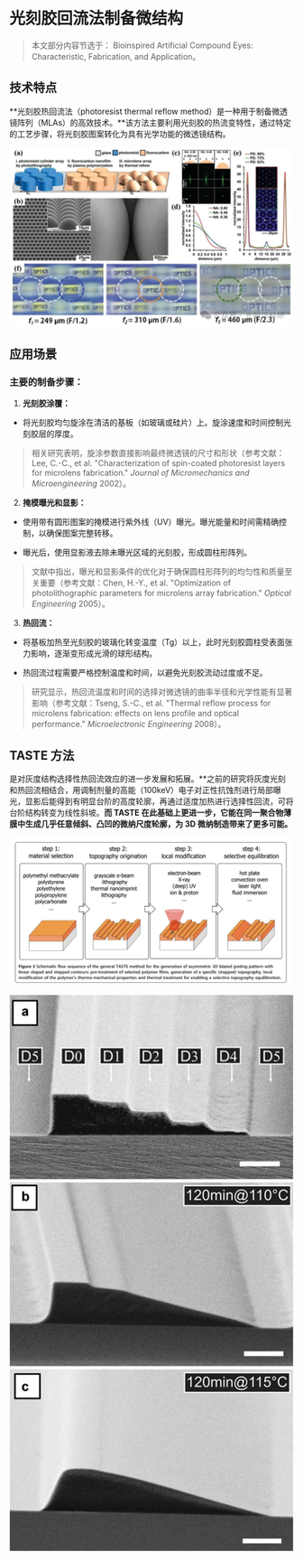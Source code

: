 # 光刻胶回流法制备微结构

> 本文部分内容节选于： Bioinspired Artificial Compound Eyes: Characteristic,
> Fabrication, and Application。

## 技术特点

**光刻胶热回流法（photoresist thermal reflow method）是一种用于制备微透镜阵列（MLAs）的高效技术。**该方法主要利用光刻胶的热流变特性，通过特定的工艺步骤，将光刻胶图案转化为具有光学功能的微透镜结构。

![输入图片说明](/imgs/2025-05-06/8K8N6Iyc5RtXBdIy.png)

## 应用场景

### **主要的制备步骤：**

1.  **光刻胶涂覆：**

-   将光刻胶均匀旋涂在清洁的基板（如玻璃或硅片）上。旋涂速度和时间控制光刻胶层的厚度。
  

> 相关研究表明，旋涂参数直接影响最终微透镜的尺寸和形状（参考文献：Lee, C.-C., et al. "Characterization of spin-coated photoresist layers for microlens
> fabrication." _Journal of Micromechanics and Microengineering_ 2002）。

   

2.  **掩模曝光和显影：**
    

-   使用带有圆形图案的掩模进行紫外线（UV）曝光。曝光能量和时间需精确控制，以确保图案完整转移。
    
-   曝光后，使用显影液去除未曝光区域的光刻胶，形成圆柱形阵列。
    

> 文献中指出，曝光和显影条件的优化对于确保圆柱形阵列的均匀性和质量至关重要（参考文献：Chen, H.-Y., et al.
> "Optimization of photolithographic parameters for microlens array
> fabrication." _Optical Engineering_ 2005）。



3.  **热回流：**
   
-   将基板加热至光刻胶的玻璃化转变温度（Tg）以上，此时光刻胶圆柱受表面张力影响，逐渐变形成光滑的球形结构。
    
-   热回流过程需要严格控制温度和时间，以避免光刻胶流动过度或不足。
    

> 研究显示，热回流温度和时间的选择对微透镜的曲率半径和光学性能有显著影响（参考文献：Tseng, S.-C., et al. "Thermal
> reflow process for microlens fabrication: effects on lens profile and
> optical performance." _Microelectronic Engineering_ 2008）。



## **TASTE 方法**

是对灰度结构选择性热回流效应的进一步发展和拓展。**之前的研究将灰度光刻和热回流相结合，用调制剂量的高能（100keV）电子对正性抗蚀剂进行局部曝光，显影后能得到有明显台阶的高度轮廓，再通过适度加热进行选择性回流，可将台阶结构转变为线性斜坡。**而 TASTE 在此基础上更进一步，它能在同一聚合物薄膜中生成几乎任意倾斜、凸凹的微纳尺度轮廓，为 3D 微纳制造带来了更多可能。**

![输入图片说明](/imgs/2025-05-06/gnfJmqsOuz7hNdHt.png)
 
![输入图片说明](/imgs/2025-05-06/ANXjMsmS2SoKkRy2.png)


<!--stackedit_data:
eyJoaXN0b3J5IjpbLTE0OTM2Njg0MTAsMTM1NDE0NjMxOSwtMj
Y3MTIwNTc5LC0xNTY1OTAzMjI4XX0=
-->